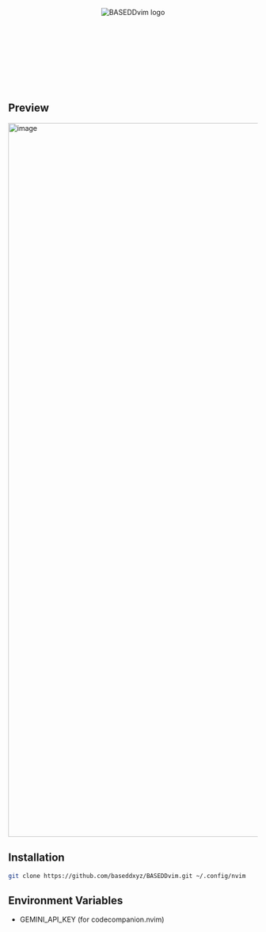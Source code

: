 <p align="center">
  <picture>
    <source media="(prefers-color-scheme: dark)" srcset="https://github.com/user-attachments/assets/2d6eb58d-9ef0-4b70-8a3b-85890dcf10ac">
    <source media="(prefers-color-scheme: light)" srcset="https://github.com/user-attachments/assets/6b6edbd6-b603-46de-8911-d74985541bb7">
    <img style="min-height:160px;" alt="BASEDDvim logo" src="https://github.com/user-attachments/assets/2d6eb58d-9ef0-4b70-8a3b-85890dcf10ac">
  </picture>
</p>

## Preview
<img width="1440" alt="image" src="https://github.com/user-attachments/assets/d30adc52-c282-4d6c-81c7-26a492bef66f">

## Installation
```bash
git clone https://github.com/baseddxyz/BASEDDvim.git ~/.config/nvim
```

## Environment Variables
- GEMINI_API_KEY (for codecompanion.nvim)
